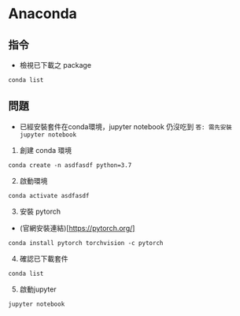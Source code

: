 # Anaconda

## 指令
* 檢視已下載之 package
```
conda list
```

## 問題
* 已經安裝套件在conda環境，jupyter notebook 仍沒吃到
`答: 需先安裝 jupyter notebook`

1. 創建 conda 環境
```
conda create -n asdfasdf python=3.7
```

2. 啟動環境
```
conda activate asdfasdf
```

3. 安裝 pytorch
* (官網安裝連結)[https://pytorch.org/]
```
conda install pytorch torchvision -c pytorch
```

4. 確認已下載套件

```
conda list
```

5. 啟動jupyter
``` 
jupyter notebook
```
